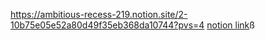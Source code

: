 https://ambitious-recess-219.notion.site/2-10b75e05e52a80d49f35eb368da10744?pvs=4
[notion link](https://ambitious-recess-219.notion.site/2-10b75e05e52a80d49f35eb368da10744?pvs=4)ß
